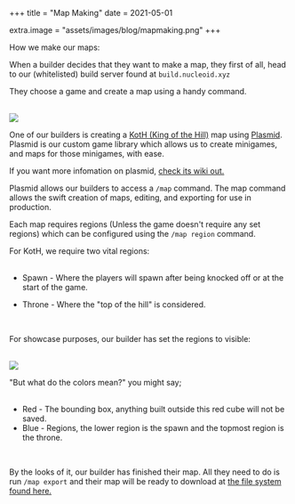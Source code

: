 +++
title = "Map Making"
date = 2021-05-01

extra.image = "assets/images/blog/mapmaking.png"
+++

How we make our maps:

When a builder decides that they want to make a map, they first of all, head to our (whitelisted) build server found at <code>build.nucleoid.xyz</code>

They choose a game and create a map using a handy command.

<br>
<img class="header_image" src="https://iili.io/Kg34kl.jpg">

One of our builders is creating a [KotH (King of the Hill)](https://github.com/NucleoidMC/koth) map using [Plasmid](https://github.com/NucleoidMC/plasmid). Plasmid is our custom game library which allows us to create minigames, and maps for those minigames, with ease.

If you want more infomation on plasmid, [check its wiki out.](https://github.com/NucleoidMC/plasmid/wiki/)

Plasmid allows our builders to access a <code>/map</code> command. The map command allows the swift creation of maps, editing, and exporting for use in production. 

Each map requires regions (Unless the game doesn't require any set regions) which can be configured using the <code>/map region</code> command.

For KotH, we require two vital regions:
<br><br>
- Spawn - Where the players will spawn after being knocked off or at the start of the game.

- Throne - Where the "top of the hill" is considered.

<br>

For showcase purposes, our builder has set the regions to visible:

<br>
<img class="header_image" src="https://iili.io/Kg3ZBe.png">

"But what do the colors mean?" you might say;
<br><br>
- Red - The bounding box, anything built outside this red cube will not be saved.
- Blue - Regions, the lower region is the spawn and the topmost region is the throne.

<br>

By the looks of it, our builder has finished their map. 
All they need to do is run <code>/map export</code> and their map will be ready to download at [the file system found here.](https://build.nucleoid.xyz/plasmid/export)
